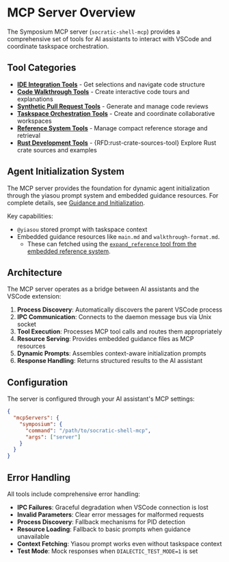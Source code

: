 # MCP Server Overview

The Symposium MCP server (`socratic-shell-mcp`) provides a comprehensive set of tools for AI assistants to interact with VSCode and coordinate taskspace orchestration.

## Tool Categories

- **[IDE Integration Tools](./mcp-tools/ide-integration.md)** - Get selections and navigate code structure
- **[Code Walkthrough Tools](./mcp-tools/walkthroughs.md)** - Create interactive code tours and explanations  
- **[Synthetic Pull Request Tools](./mcp-tools/synthetic-prs.md)** - Generate and manage code reviews
- **[Taskspace Orchestration Tools](./mcp-tools/taskspace-orchestration.md)** - Create and coordinate collaborative workspaces
- **[Reference System Tools](./mcp-tools/reference-system.md)** - Manage compact reference storage and retrieval
- **[Rust Development Tools](./mcp-tools/rust-development.md)** - {RFD:rust-crate-sources-tool} Explore Rust crate sources and examples

## Agent Initialization System

The MCP server provides the foundation for dynamic agent initialization through the yiasou prompt system and embedded guidance resources. For complete details, see [Guidance and Initialization](./guidance-and-initialization.md).

Key capabilities:
- `@yiasou` stored prompt with taskspace context
- Embedded guidance resources  like `main.md` and `walkthrough-format.md`.
  - These can fetched using the [`expand_reference` tool from the embedded reference system](./mcp-tools/reference-system.md).

## Architecture

The MCP server operates as a bridge between AI assistants and the VSCode extension:

1. **Process Discovery**: Automatically discovers the parent VSCode process
2. **IPC Communication**: Connects to the daemon message bus via Unix socket
3. **Tool Execution**: Processes MCP tool calls and routes them appropriately
4. **Resource Serving**: Provides embedded guidance files as MCP resources
5. **Dynamic Prompts**: Assembles context-aware initialization prompts
6. **Response Handling**: Returns structured results to the AI assistant

## Configuration

The server is configured through your AI assistant's MCP settings:

```json
{
  "mcpServers": {
    "symposium": {
      "command": "/path/to/socratic-shell-mcp",
      "args": ["server"]
    }
  }
}
```

## Error Handling

All tools include comprehensive error handling:
- **IPC Failures**: Graceful degradation when VSCode connection is lost
- **Invalid Parameters**: Clear error messages for malformed requests  
- **Process Discovery**: Fallback mechanisms for PID detection
- **Resource Loading**: Fallback to basic prompts when guidance unavailable
- **Context Fetching**: Yiasou prompt works even without taskspace context
- **Test Mode**: Mock responses when `DIALECTIC_TEST_MODE=1` is set
